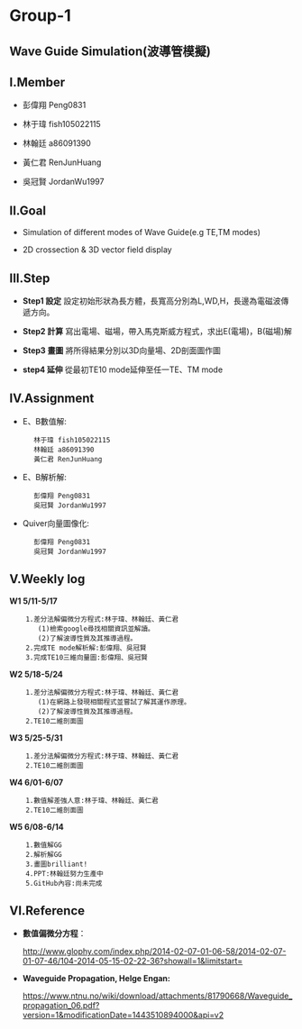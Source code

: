 # **Group-1**

## **Wave Guide Simulation(波導管模擬)**

## **I.Member**

- 彭偉翔 Peng0831 

- 林于瑋 fish105022115 

- 林翰廷 a86091390 

- 黃仁君 RenJunHuang 

- 吳冠賢 JordanWu1997

## **II.Goal**

- Simulation of different modes of Wave Guide(e.g TE,TM modes)

- 2D crossection & 3D vector field display

## **III.Step**

- **Step1 設定**
  設定初始形狀為長方體，長寬高分別為L,WD,H，長邊為電磁波傳遞方向。
  
- **Step2 計算**
  寫出電場、磁場，帶入馬克斯威方程式，求出E(電場)，B(磁場)解
  
- **Step3 畫圖**
  將所得結果分別以3D向量場、2D剖面圖作圖
  
- **step4 延伸**
  從最初TE10 mode延伸至任一TE、TM mode
  
## **IV.Assignment**

- E、B數值解:
```
      林于瑋 fish105022115
      林翰廷 a86091390
      黃仁君 RenJunHuang
```
- E、B解析解:
```
      彭偉翔 Peng0831
      吳冠賢 JordanWu1997
```

- Quiver向量圖像化:
```
      彭偉翔 Peng0831   
      吳冠賢 JordanWu1997
```

## **V.Weekly log**

**W1 5/11-5/17**
```
    1.差分法解偏微分方程式:林于瑋、林翰廷、黃仁君
       (1)檢索google尋找相關資訊並解讀。
       (2)了解波導性質及其推導過程。
    2.完成TE mode解析解:彭偉翔、吳冠賢
    3.完成TE10三維向量圖:彭偉翔、吳冠賢
```

**W2 5/18-5/24**
```
    1.差分法解偏微分方程式:林于瑋、林翰廷、黃仁君
       (1)在網路上發現相關程式並嘗試了解其運作原理。
       (2)了解波導性質及其推導過程。  
    2.TE10二維剖面圖
```    

**W3 5/25-5/31**
```    
    1.差分法解偏微分方程式:林于瑋、林翰廷、黃仁君   
    2.TE10二維剖面圖
```

**W4 6/01-6/07**
```
    1.數值解差強人意:林于瑋、林翰廷、黃仁君
    2.TE10二維剖面圖
```

**W5 6/08-6/14**
```
    1.數值解GG
    2.解析解GG
    3.畫圖brilliant!
    4.PPT:林翰廷努力生產中
    5.GitHub內容:尚未完成
```
    
## **VI.Reference**
- **數值偏微分方程**：

   http://www.glophy.com/index.php/2014-02-07-01-06-58/2014-02-07-01-07-46/104-2014-05-15-02-22-36?showall=1&limitstart=

- **Waveguide Propagation, Helge Engan:**

   https://www.ntnu.no/wiki/download/attachments/81790668/Waveguide_propagation_06.pdf?version=1&modificationDate=1443510894000&api=v2
